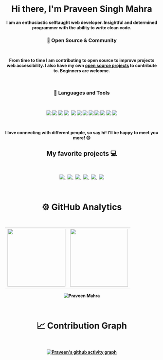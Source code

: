<p>
  <h1 align="center"><b>Hi there, I'm Praveen Singh Mahra</h1>
</p>

<p align="center">I am an enthusiastic selftaught web developer. Insightful and determined programmer with the ability to write clean code.</p>

<h3 align="center">💟 Open Source & Community</h3>
<br />
<p align="center">From time to time I am contributing to open source to improve projects web accessibility. I also have my own <a href="https://github.com/PraveenMahra">open source projects</a> to contribute to. Beginners are welcome.</p>
<br />

<h3 align="center"> 💼 Languages and Tools</h3>

<br />

<p align="center">
<img src="https://img.shields.io/badge/-javascript-F7DF1E?&style=for-the-badge&logo=javascript&logoColor=black" />
<img src="https://img.shields.io/badge/HTML5-E34F26?style=for-the-badge&logo=html5&logoColor=white" />
<img src="https://img.shields.io/badge/-TypeScript-007ACC?&style=for-the-badge&logo=TypeScript&logoColor=white" />
<img src="https://img.shields.io/badge/-ReactJS-grey?&style=for-the-badge&logo=react&logoColor=61DAFB" />
<img scr="https://img.shields.io/badge/Next-black?style=for-the-badge&logo=next.js&logoColor=white" />
<img src="https://img.shields.io/badge/Sass-CC6699?style=for-the-badge&logo=sass&logoColor=white" />
<img src="https://img.shields.io/badge/-css3-1572B6?&style=for-the-badge&logo=css3&logoColor=white" />
<img src="https://img.shields.io/badge/-VSCode-007ACC?&style=for-the-badge&logo=visual-studio-code&logoColor=white" />
<img src="https://img.shields.io/badge/-Git-F05032?&style=for-the-badge&logo=git&logoColor=white" /> 
<img src="https://img.shields.io/badge/github-%23121011.svg?style=for-the-badge&logo=github&logoColor=white" />
<img src="https://img.shields.io/badge/-nodejs-090c15?style=for-the-badge&logo=node.js" />
<img src="https://img.shields.io/badge/-mongodb-001e2b?style=for-the-badge&logo=MongoDB" />
<img src="https://img.shields.io/badge/figma-%23F24E1E.svg?style=for-the-badge&logo=figma&logoColor=white" />
</p>

<br />

<p align="center">
I love connecting with different people, so say hi! I'll be happy to meet you more! 😊
</p>

<h2 align="center">My favorite projects 💻</h2>
<br />
<p align="center">
  <a href="https://github.com/PraveenMahra/time-for-tea">
    <img align="" src="https://github-readme-stats.vercel.app/api/pin/?username=PraveenMahra&repo=time-for-tea&theme=dark" />
  </a>
  &nbsp;
  <a href="https://github.com/PraveenMahra/wild-oasis">
    <img align="" src="https://github-readme-stats.vercel.app/api/pin/?username=PraveenMahra&repo=wild-oasis&theme=dark" />
  </a>
  &nbsp;
  <a href="https://github.com/PraveenMahra/pizza_ordering_app_react">
    <img align="" src="https://github-readme-stats.vercel.app/api/pin/?username=PraveenMahra&repo=pizza_ordering_app_react&theme=dark" />
  </a>
  &nbsp;
  <a href="https://github.com/PraveenMahra/popcorn_movies_search">
    <img align="" src="https://github-readme-stats.vercel.app/api/pin/?username=PraveenMahra&repo=popcorn_movies_search&theme=dark" />
  </a>
  &nbsp;
  <a href="https://github.com/PraveenMahra/vikinger_react">
    <img align="" src="https://github-readme-stats.vercel.app/api/pin/?username=PraveenMahra&repo=vikinger_react&theme=dark" />
  </a>
  &nbsp;
  <a href="https://github.com/PraveenMahra/chat-bot">
    <img align="" src="https://github-readme-stats.vercel.app/api/pin/?username=PraveenMahra&repo=chat-bot&theme=dark" />
  </a>
</p>
<br />



<div align="center">
  
# ⚙️ GitHub Analytics
<br />
<table>
  <tr>
    <td>
      <img height="190" src="https://github-readme-stats.vercel.app/api?username=PraveenMahra&show_icons=true&theme=dark" />
    </td>
    <td>
      <img height="190" src="https://github-readme-stats.vercel.app/api/top-langs/?username=PraveenMahra&layout=compact&theme=dark" />
    </td>
  </tr>
</table>

<div align="center">
<p><img align="center" src="https://github-readme-streak-stats.herokuapp.com/?user=PraveenMahra&layout=compact&theme=dark" alt="Praveen Mahra"/></p>
</div>

<br />

# 📈 Contribution Graph  
  
 <br />

[![Praveen's github activity graph](https://github-readme-activity-graph.cyclic.app/graph?username=PraveenMahra&bg_color=0d1117&color=616090&line=3b3b3b&point=3e3c3c&area=true&hide_border=true)](https://github.com/PraveenMahra)

 </div>
